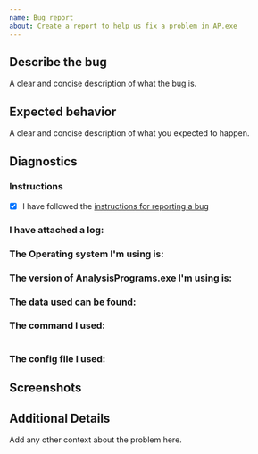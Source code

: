 ```yaml
---
name: Bug report
about: Create a report to help us fix a problem in AP.exe
---
```

<!--
Please follow the instructions in the link below before filing a bug report.

https://github.com/QutEcoacoustics/audio-analysis/blob/master/docs/bug_report.md

-->

## Describe the bug
A clear and concise description of what the bug is.

## Expected behavior 
A clear and concise description of what you expected to happen.

## Diagnostics

<!-- Try to answer as many questions as possible -->

### Instructions

- [x] I have followed the [instructions for reporting a bug](https://github.com/QutEcoacoustics/audio-analysis/blob/master/docs/bug_report.md)

### I have attached a log:

<!-- Information about log files can be found here: -->
<!-- https://github.com/QutEcoacoustics/audio-analysis/blob/master/docs/logs.md#log-files -->
<!-- 👇 Drag and drop the log into the empty line below -->

<!-- 👆 -->

### The **Operating system** I'm using is:  

<!-- e.g. Windows 10 Version 1809 -->  

### The version of **AnalysisPrograms.exe** I'm using is:

<!-- e.g. 18.05.3.6 -->

### The data used can be found:

<!-- describe or provide the data relevant to this bug below -->
<!-- If the data is sensitive or too large to easily be shared -->
<!-- then describe the shape of it (size, duration, count, format, etc..) -->
<!-- and we'll try to use simulated data. If we need more information -->
<!-- then we'll contact you privately. -->

<!-- 👇 Optinoally, drag and drop **SMALL** files into the empty line below-->

<!-- 👆 -->

### The command I used:

<!-- 👇 Copy and paste the command you used in the empty line below -->
```

```
<!-- 👆 -->

### The config file I used:
<!-- 👇 Drag and drop the log into the empty line below -->

<!-- 👆 -->


## Screenshots
<!-- If applicable, add screenshots to help explain your problem. Drag and drop into the space below. -->

## Additional Details
Add any other context about the problem here.
